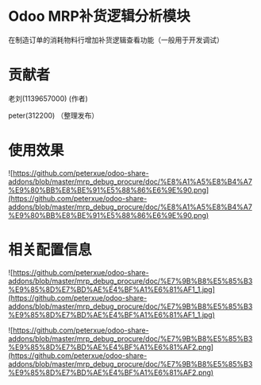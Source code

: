 
Odoo MRP补货逻辑分析模块
==============================

在制造订单的消耗物料行增加补货逻辑查看功能（一般用于开发调试）

# 贡献者

老刘(1139657000) (作者)

peter(312200) （整理发布）



# 使用效果

![https://github.com/peterxue/odoo-share-addons/blob/master/mrp_debug_procure/doc/%E8%A1%A5%E8%B4%A7%E9%80%BB%E8%BE%91%E5%88%86%E6%9E%90.png](https://github.com/peterxue/odoo-share-addons/blob/master/mrp_debug_procure/doc/%E8%A1%A5%E8%B4%A7%E9%80%BB%E8%BE%91%E5%88%86%E6%9E%90.png)


# 相关配置信息

![https://github.com/peterxue/odoo-share-addons/blob/master/mrp_debug_procure/doc/%E7%9B%B8%E5%85%B3%E9%85%8D%E7%BD%AE%E4%BF%A1%E6%81%AF1_1.jpg](https://github.com/peterxue/odoo-share-addons/blob/master/mrp_debug_procure/doc/%E7%9B%B8%E5%85%B3%E9%85%8D%E7%BD%AE%E4%BF%A1%E6%81%AF1_1.jpg)

![https://github.com/peterxue/odoo-share-addons/blob/master/mrp_debug_procure/doc/%E7%9B%B8%E5%85%B3%E9%85%8D%E7%BD%AE%E4%BF%A1%E6%81%AF2.png](https://github.com/peterxue/odoo-share-addons/blob/master/mrp_debug_procure/doc/%E7%9B%B8%E5%85%B3%E9%85%8D%E7%BD%AE%E4%BF%A1%E6%81%AF2.png)
